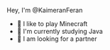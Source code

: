 Hey, I'm @KaimeranFeran
- 👀 I like to play Minecraft
- 🌱 I'm currently studying Java
- 💞️ I am looking for a partner

<!--- Camryn Ferran/Kemelan Ferran is a ✨ special ✨ repository because its "README.md" (this file) appears in your GitHub profile. You can click the Preview link to see your changes. --->
<!---
KaimeranFeran/KaimeranFeran is a ✨ special ✨ repository because its `README.md` (this file) appears on your GitHub profile.
You can click the Preview link to take a look at your changes.
--->
